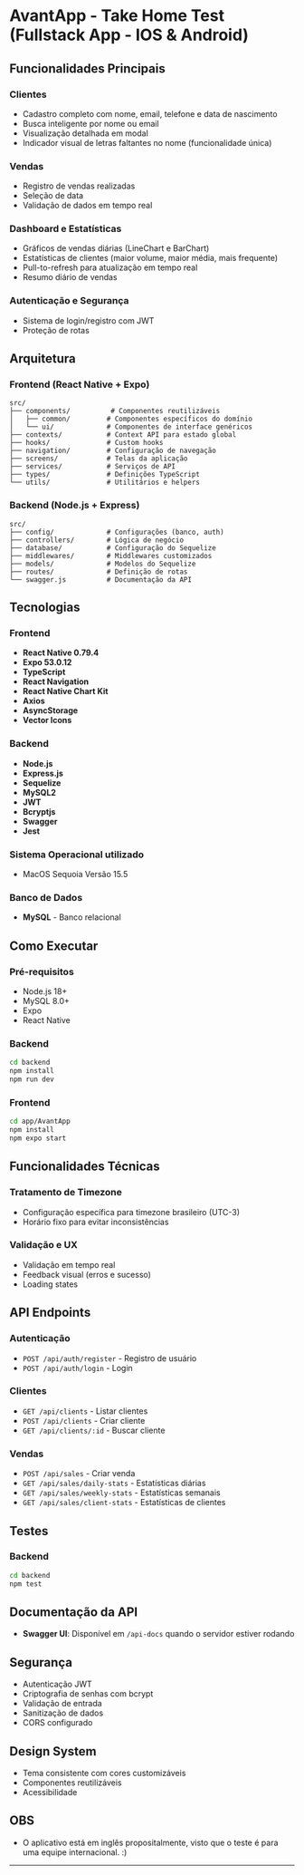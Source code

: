 # AvantApp - Take Home Test (Fullstack App - IOS & Android)

## Funcionalidades Principais

### Clientes

- Cadastro completo com nome, email, telefone e data de nascimento
- Busca inteligente por nome ou email
- Visualização detalhada em modal
- Indicador visual de letras faltantes no nome (funcionalidade única)

### Vendas

- Registro de vendas realizadas
- Seleção de data
- Validação de dados em tempo real

### Dashboard e Estatísticas

- Gráficos de vendas diárias (LineChart e BarChart)
- Estatísticas de clientes (maior volume, maior média, mais frequente)
- Pull-to-refresh para atualização em tempo real
- Resumo diário de vendas

### Autenticação e Segurança

- Sistema de login/registro com JWT
- Proteção de rotas

## Arquitetura

### Frontend (React Native + Expo)

```
src/
├── components/          # Componentes reutilizáveis
│   ├── common/         # Componentes específicos do domínio
│   └── ui/             # Componentes de interface genéricos
├── contexts/           # Context API para estado global
├── hooks/              # Custom hooks
├── navigation/         # Configuração de navegação
├── screens/            # Telas da aplicação
├── services/           # Serviços de API
├── types/              # Definições TypeScript
└── utils/              # Utilitários e helpers
```

### Backend (Node.js + Express)

```
src/
├── config/             # Configurações (banco, auth)
├── controllers/        # Lógica de negócio
├── database/           # Configuração do Sequelize
├── middlewares/        # Middlewares customizados
├── models/             # Modelos do Sequelize
├── routes/             # Definição de rotas
└── swagger.js          # Documentação da API
```

## Tecnologias

### Frontend

- **React Native 0.79.4**
- **Expo 53.0.12**
- **TypeScript**
- **React Navigation**
- **React Native Chart Kit**
- **Axios**
- **AsyncStorage**
- **Vector Icons**

### Backend

- **Node.js**
- **Express.js**
- **Sequelize**
- **MySQL2**
- **JWT**
- **Bcryptjs**
- **Swagger**
- **Jest**

### Sistema Operacional utilizado
- MacOS Sequoia Versão 15.5

### Banco de Dados

- **MySQL** - Banco relacional

## Como Executar

### Pré-requisitos

- Node.js 18+
- MySQL 8.0+
- Expo
- React Native

### Backend

```bash
cd backend
npm install
npm run dev
```

### Frontend

```bash
cd app/AvantApp
npm install
npm expo start
```

## Funcionalidades Técnicas

### Tratamento de Timezone

- Configuração específica para timezone brasileiro (UTC-3)
- Horário fixo para evitar inconsistências

### Validação e UX

- Validação em tempo real
- Feedback visual (erros e sucesso)
- Loading states

## API Endpoints

### Autenticação

- `POST /api/auth/register` - Registro de usuário
- `POST /api/auth/login` - Login

### Clientes

- `GET /api/clients` - Listar clientes
- `POST /api/clients` - Criar cliente
- `GET /api/clients/:id` - Buscar cliente

### Vendas

- `POST /api/sales` - Criar venda
- `GET /api/sales/daily-stats` - Estatísticas diárias
- `GET /api/sales/weekly-stats` - Estatísticas semanais
- `GET /api/sales/client-stats` - Estatísticas de clientes

## Testes

### Backend

```bash
cd backend
npm test
```

## Documentação da API

- **Swagger UI**: Disponível em `/api-docs` quando o servidor estiver rodando

## Segurança

- Autenticação JWT
- Criptografia de senhas com bcrypt
- Validação de entrada
- Sanitização de dados
- CORS configurado

## Design System

- Tema consistente com cores customizáveis
- Componentes reutilizáveis
- Acessibilidade

## OBS

- O aplicativo está em inglês propositalmente, visto que o teste é para uma equipe internacional. :)
---
